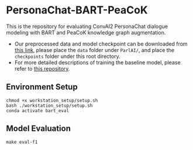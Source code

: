 # PersonaChat-BART-PeaCoK
This is the repository for evaluating ConvAI2 PersonaChat dialogue modeling with BART and PeaCoK knowledge graph augmentation.

- Our preprocessed data and model checkpoint can be downloaded from [this link](https://drive.google.com/drive/folders/1kQGe3W3wFwQnM8J-yRenzhm3jyMQ5w34?usp=drive_link), please place the `data` folder under `ParlAI/`, and place the `checkpoints` folder under this root directory.
- For more detailed descriptions of training the baseline model, please refer to [this repository](https://github.com/Silin159/PeaCoK-PersonaChat).

## Environment Setup
```
chmod +x workstation_setup/setup.sh
bash ./workstation_setup/setup.sh
conda activate bart_eval
```

## Model Evaluation
```
make eval-f1
```
